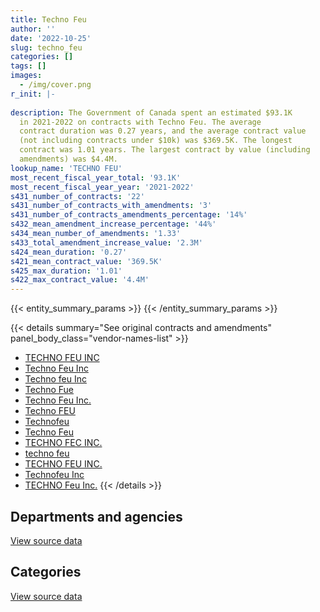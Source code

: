 ```yaml
---
title: Techno Feu
author: ''
date: '2022-10-25'
slug: techno_feu
categories: []
tags: []
images:
  - /img/cover.png
r_init: |-
  
description: The Government of Canada spent an estimated $93.1K
  in 2021-2022 on contracts with Techno Feu. The average
  contract duration was 0.27 years, and the average contract value
  (not including contracts under $10k) was $369.5K. The longest
  contract was 1.01 years. The largest contract by value (including
  amendments) was $4.4M.
lookup_name: 'TECHNO FEU'
most_recent_fiscal_year_total: '93.1K'
most_recent_fiscal_year_year: '2021-2022'
s431_number_of_contracts: '22'
s431_number_of_contracts_with_amendments: '3'
s431_number_of_contracts_amendments_percentage: '14%'
s432_mean_amendment_increase_percentage: '44%'
s434_mean_number_of_amendments: '1.33'
s433_total_amendment_increase_value: '2.3M'
s424_mean_duration: '0.27'
s421_mean_contract_value: '369.5K'
s425_max_duration: '1.01'
s422_max_contract_value: '4.4M'
---
```


<script src="/rmarkdown-libs/htmlwidgets/htmlwidgets.js"></script>
<link href="/rmarkdown-libs/datatables-css/datatables-crosstalk.css" rel="stylesheet" />
<script src="/rmarkdown-libs/datatables-binding/datatables.js"></script>
<script src="/rmarkdown-libs/jquery/jquery-3.6.0.min.js"></script>
<link href="/rmarkdown-libs/dt-core-bootstrap/css/dataTables.bootstrap.min.css" rel="stylesheet" />
<link href="/rmarkdown-libs/dt-core-bootstrap/css/dataTables.bootstrap.extra.css" rel="stylesheet" />
<script src="/rmarkdown-libs/dt-core-bootstrap/js/jquery.dataTables.min.js"></script>
<script src="/rmarkdown-libs/dt-core-bootstrap/js/dataTables.bootstrap.min.js"></script>
<link href="/rmarkdown-libs/crosstalk/css/crosstalk.min.css" rel="stylesheet" />
<script src="/rmarkdown-libs/crosstalk/js/crosstalk.min.js"></script>
<script src="/rmarkdown-libs/htmlwidgets/htmlwidgets.js"></script>
<link href="/rmarkdown-libs/datatables-css/datatables-crosstalk.css" rel="stylesheet" />
<script src="/rmarkdown-libs/datatables-binding/datatables.js"></script>
<script src="/rmarkdown-libs/jquery/jquery-3.6.0.min.js"></script>
<link href="/rmarkdown-libs/dt-core-bootstrap/css/dataTables.bootstrap.min.css" rel="stylesheet" />
<link href="/rmarkdown-libs/dt-core-bootstrap/css/dataTables.bootstrap.extra.css" rel="stylesheet" />
<script src="/rmarkdown-libs/dt-core-bootstrap/js/jquery.dataTables.min.js"></script>
<script src="/rmarkdown-libs/dt-core-bootstrap/js/dataTables.bootstrap.min.js"></script>
<link href="/rmarkdown-libs/crosstalk/css/crosstalk.min.css" rel="stylesheet" />
<script src="/rmarkdown-libs/crosstalk/js/crosstalk.min.js"></script>

{{< entity_summary_params >}}
{{< /entity_summary_params >}}

{{< details summary="See original contracts and amendments" panel_body_class="vendor-names-list" >}}
- [TECHNO FEU INC](https://search.open.canada.ca/en/ct/?sort=contract_value_f%20desc&page=1&search_text=%22TECHNO%20FEU%20INC%22)
- [Techno Feu Inc](https://search.open.canada.ca/en/ct/?sort=contract_value_f%20desc&page=1&search_text=%22Techno%20Feu%20Inc%22)
- [Techno feu Inc](https://search.open.canada.ca/en/ct/?sort=contract_value_f%20desc&page=1&search_text=%22Techno%20feu%20Inc%22)
- [Techno Fue](https://search.open.canada.ca/en/ct/?sort=contract_value_f%20desc&page=1&search_text=%22Techno%20Fue%22)
- [Techno Feu Inc.](https://search.open.canada.ca/en/ct/?sort=contract_value_f%20desc&page=1&search_text=%22Techno%20Feu%20Inc.%22)
- [Techno FEU](https://search.open.canada.ca/en/ct/?sort=contract_value_f%20desc&page=1&search_text=%22Techno%20FEU%22)
- [Technofeu](https://search.open.canada.ca/en/ct/?sort=contract_value_f%20desc&page=1&search_text=%22Technofeu%22)
- [Techno Feu](https://search.open.canada.ca/en/ct/?sort=contract_value_f%20desc&page=1&search_text=%22Techno%20Feu%22)
- [TECHNO FEC INC.](https://search.open.canada.ca/en/ct/?sort=contract_value_f%20desc&page=1&search_text=%22TECHNO%20FEC%20INC.%22)
- [techno feu](https://search.open.canada.ca/en/ct/?sort=contract_value_f%20desc&page=1&search_text=%22techno%20feu%22)
- [TECHNO FEU INC.](https://search.open.canada.ca/en/ct/?sort=contract_value_f%20desc&page=1&search_text=%22TECHNO%20FEU%20INC.%22)
- [Technofeu Inc](https://search.open.canada.ca/en/ct/?sort=contract_value_f%20desc&page=1&search_text=%22Technofeu%20Inc%22)
- [TECHNO Feu Inc.](https://search.open.canada.ca/en/ct/?sort=contract_value_f%20desc&page=1&search_text=%22TECHNO%20Feu%20Inc.%22)
{{< /details >}}

## Departments and agencies

<div id="htmlwidget-1" style="width:100%;height:auto;" class="datatables html-widget"></div>
<script type="application/json" data-for="htmlwidget-1">{"x":{"style":"bootstrap","filter":"none","vertical":false,"data":[["<a href=\"/departments/dnd-mdn/\">National Defence<\/a>"],[1149833.64],[5246861.41],[1641787.95],[93067.3]],"container":"<table class=\"table table-striped table-hover row-border order-column display\">\n  <thead>\n    <tr>\n      <th>Department<\/th>\n      <th>2018-2019<\/th>\n      <th>2019-2020<\/th>\n      <th>2020-2021<\/th>\n      <th>2021-2022<\/th>\n    <\/tr>\n  <\/thead>\n<\/table>","options":{"order":[[4,"desc"]],"pageLength":10,"autoWidth":true,"columnDefs":[{"targets":1,"render":"function(data, type, row, meta) {\n    return type !== 'display' ? data : DTWidget.formatCurrency(data, \"$\", 2, 3, \",\", \".\", true, null);\n  }"},{"targets":2,"render":"function(data, type, row, meta) {\n    return type !== 'display' ? data : DTWidget.formatCurrency(data, \"$\", 2, 3, \",\", \".\", true, null);\n  }"},{"targets":3,"render":"function(data, type, row, meta) {\n    return type !== 'display' ? data : DTWidget.formatCurrency(data, \"$\", 2, 3, \",\", \".\", true, null);\n  }"},{"targets":4,"render":"function(data, type, row, meta) {\n    return type !== 'display' ? data : DTWidget.formatCurrency(data, \"$\", 2, 3, \",\", \".\", true, null);\n  }"},{"width":"16%","targets":[1,2,3,4]},{"className":"dt-right","targets":[1,2,3,4]}],"orderClasses":false}},"evals":["options.columnDefs.0.render","options.columnDefs.1.render","options.columnDefs.2.render","options.columnDefs.3.render"],"jsHooks":[]}</script>
<p class="text-right">
<a href="https://github.com/GoC-Spending/contracts-data/tree/main/data/out/vendors/techno_feu/summary_by_fiscal_year_by_department.csv" class="source-data-link btn btn-link">View source data</a>
</p>

## Categories

<div id="htmlwidget-2" style="width:100%;height:auto;" class="datatables html-widget"></div>
<script type="application/json" data-for="htmlwidget-2">{"x":{"style":"bootstrap","filter":"none","vertical":false,"data":[["<a href=\"/categories/facilities_and_construction/\">Facilities and construction<\/a>","<a href=\"/categories/defence/\">Defence<\/a>","<a href=\"/categories/industrial_products_and_services/\">Industrial products and services<\/a>"],[null,1131536.88,18296.76],[null,5203743.75,43117.66],[22055.9,1552719.03,67013.02],[null,49844.46,43222.84]],"container":"<table class=\"table table-striped table-hover row-border order-column display\">\n  <thead>\n    <tr>\n      <th>Category<\/th>\n      <th>2018-2019<\/th>\n      <th>2019-2020<\/th>\n      <th>2020-2021<\/th>\n      <th>2021-2022<\/th>\n    <\/tr>\n  <\/thead>\n<\/table>","options":{"order":[[4,"desc"]],"dom":"t","pageLength":30,"autoWidth":true,"columnDefs":[{"targets":1,"render":"function(data, type, row, meta) {\n    return type !== 'display' ? data : DTWidget.formatCurrency(data, \"$\", 2, 3, \",\", \".\", true, null);\n  }"},{"targets":2,"render":"function(data, type, row, meta) {\n    return type !== 'display' ? data : DTWidget.formatCurrency(data, \"$\", 2, 3, \",\", \".\", true, null);\n  }"},{"targets":3,"render":"function(data, type, row, meta) {\n    return type !== 'display' ? data : DTWidget.formatCurrency(data, \"$\", 2, 3, \",\", \".\", true, null);\n  }"},{"targets":4,"render":"function(data, type, row, meta) {\n    return type !== 'display' ? data : DTWidget.formatCurrency(data, \"$\", 2, 3, \",\", \".\", true, null);\n  }"},{"width":"16%","targets":[1,2,3,4]},{"className":"dt-right","targets":[1,2,3,4]}],"orderClasses":false,"lengthMenu":[10,25,30,50,100]}},"evals":["options.columnDefs.0.render","options.columnDefs.1.render","options.columnDefs.2.render","options.columnDefs.3.render"],"jsHooks":[]}</script>
<p class="text-right">
<a href="https://github.com/GoC-Spending/contracts-data/tree/main/data/out/vendors/techno_feu/summary_by_fiscal_year_by_category.csv" class="source-data-link btn btn-link">View source data</a>
</p>
